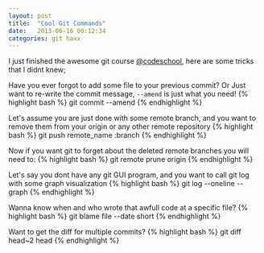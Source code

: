 ```yaml
---
layout: post
title:  "Cool Git Commands"
date:   2013-06-16 00:12:34
categories: git haxx
---
```


I just finished the awesome git course [@codeschool][cs],
here are some tricks that I didnt knew;

Have you ever forgot to add some file to your previous commit?
Or Just want to re-write the commit message, 
`--amend` is just what you need!
{% highlight bash %}
  git commit --amend
{% endhighlight %}

Let's assume you are just done with some remote branch, and you want 
to remove them from your origin or any other remote repository
{% highlight bash %}
  git push remote_name :branch
{% endhighlight %}

Now if you want git to forget about the deleted remote branches
you will need to:
{% highlight bash %}
  git remote prune origin
{% endhighlight %}

Let's say you dont have any git GUI program, and you want 
to call git log with some graph visualization
{% highlight bash %}
  git log --oneline --graph
{% endhighlight %}

Wanna know when and who wrote that awfull code at a specific file?
{% highlight bash %}
  git blame file --date short
{% endhighlight %}

Want to get the diff for multiple commits?
{% highlight bash %}
  git diff head~2 head
{% endhighlight %}


[cs]:    http://codeschool.com
